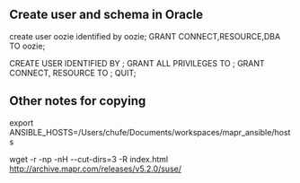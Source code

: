 ## Create user and schema in Oracle

create user oozie identified by oozie;
GRANT CONNECT,RESOURCE,DBA TO oozie;

CREATE USER <OOZIEUSER> IDENTIFIED BY <OOZIEPASSWORD>;
GRANT ALL PRIVILEGES TO <OOZIEUSER>;
GRANT CONNECT, RESOURCE TO <OOZIEUSER>;
QUIT;


## Other notes for copying

export ANSIBLE_HOSTS=/Users/chufe/Documents/workspaces/mapr_ansible/hosts

wget -r -np -nH --cut-dirs=3 -R index.html http://archive.mapr.com/releases/v5.2.0/suse/
